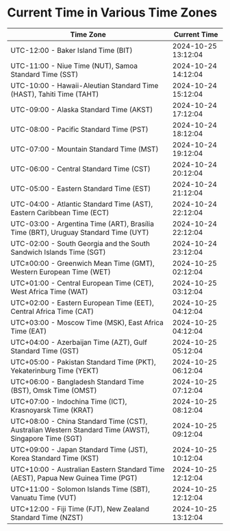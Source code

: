 # Current Time in Various Time Zones

| Time Zone | Current Time |
|-----------|--------------|
| UTC-12:00 - Baker Island Time (BIT) | 2024-10-25 13:12:04 |
| UTC-11:00 - Niue Time (NUT), Samoa Standard Time (SST) | 2024-10-24 14:12:04 |
| UTC-10:00 - Hawaii-Aleutian Standard Time (HAST), Tahiti Time (TAHT) | 2024-10-24 15:12:04 |
| UTC-09:00 - Alaska Standard Time (AKST) | 2024-10-24 17:12:04 |
| UTC-08:00 - Pacific Standard Time (PST) | 2024-10-24 18:12:04 |
| UTC-07:00 - Mountain Standard Time (MST) | 2024-10-24 19:12:04 |
| UTC-06:00 - Central Standard Time (CST) | 2024-10-24 20:12:04 |
| UTC-05:00 - Eastern Standard Time (EST) | 2024-10-24 21:12:04 |
| UTC-04:00 - Atlantic Standard Time (AST), Eastern Caribbean Time (ECT) | 2024-10-24 22:12:04 |
| UTC-03:00 - Argentina Time (ART), Brasília Time (BRT), Uruguay Standard Time (UYT) | 2024-10-24 22:12:04 |
| UTC-02:00 - South Georgia and the South Sandwich Islands Time (SGT) | 2024-10-24 23:12:04 |
| UTC±00:00 - Greenwich Mean Time (GMT), Western European Time (WET) | 2024-10-25 02:12:04 |
| UTC+01:00 - Central European Time (CET), West Africa Time (WAT) | 2024-10-25 03:12:04 |
| UTC+02:00 - Eastern European Time (EET), Central Africa Time (CAT) | 2024-10-25 04:12:04 |
| UTC+03:00 - Moscow Time (MSK), East Africa Time (EAT) | 2024-10-25 04:12:04 |
| UTC+04:00 - Azerbaijan Time (AZT), Gulf Standard Time (GST) | 2024-10-25 05:12:04 |
| UTC+05:00 - Pakistan Standard Time (PKT), Yekaterinburg Time (YEKT) | 2024-10-25 06:12:04 |
| UTC+06:00 - Bangladesh Standard Time (BST), Omsk Time (OMST) | 2024-10-25 07:12:04 |
| UTC+07:00 - Indochina Time (ICT), Krasnoyarsk Time (KRAT) | 2024-10-25 08:12:04 |
| UTC+08:00 - China Standard Time (CST), Australian Western Standard Time (AWST), Singapore Time (SGT) | 2024-10-25 09:12:04 |
| UTC+09:00 - Japan Standard Time (JST), Korea Standard Time (KST) | 2024-10-25 10:12:04 |
| UTC+10:00 - Australian Eastern Standard Time (AEST), Papua New Guinea Time (PGT) | 2024-10-25 12:12:04 |
| UTC+11:00 - Solomon Islands Time (SBT), Vanuatu Time (VUT) | 2024-10-25 12:12:04 |
| UTC+12:00 - Fiji Time (FJT), New Zealand Standard Time (NZST) | 2024-10-25 13:12:04 |
